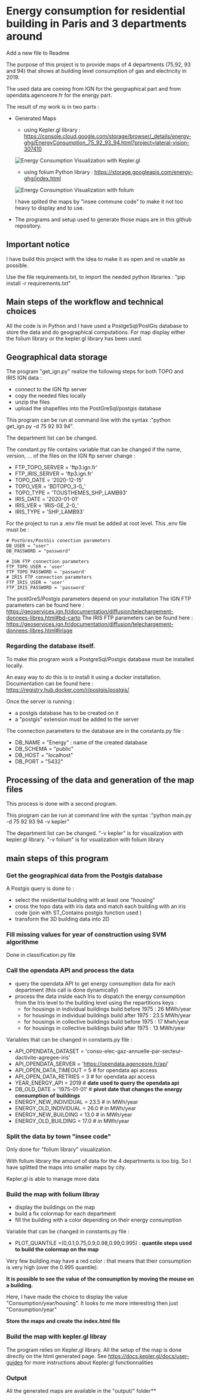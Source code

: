 # Energy consumption for residential building in Paris and 3 departments around

Add a new file to Readme

The purpose of this project is to provide maps of 4 departments (75,92, 93 and 94) that shows at building level consumption of gas and electricity in 2019.

The used data are coming from IGN for the geographical part and from opendata.agenceore.fr for the energy part.

The result of my work is in two parts :
* Generated Maps
    - using Kepler.gl library : https://console.cloud.google.com/storage/browser/_details/energy-ghg/EnergyConsumption_75_92_93_94.html?project=lateral-vision-307410

    ![Energy Consumption Visualization with Kepler.gl](./pictures/kepler_gl.png)

    - using folium Python library : https://storage.googleapis.com/energy-ghg/index.html

    ![Energy Consumption Visualization with folium](./pictures/folium.png)

    I have splited the maps by "insee commune code" to make it not too heavy to display and to use.

* The programs and setup used to generate those maps are in this github repository.


## Important notice
I have build this project with the idea to make it as open and re usable as possible.

Use the file requirements.txt, to import the needed python libraries : "pip install -r requirements.txt"

## Main steps of the workflow and technical choices
All the code is in Python and I have used a PostgeSql/PostGis database to store the data and do geographical computations. For map display either the folium library or the kepler.gl library has been used.
## Geographical data storage
The program "get_ign.py" realize the following steps for both TOPO and IRIS IGN data :
* connect to the IGN ftp server
* copy the needed files locally
* unzip the files
* upload the shapefiles into the PostGreSql/postgis database

This program can be run at command line with the syntax :"python get_ign.py -d 75 92 93 94".

The department list can be changed.

The constant.py file contains variable that can be changed if the name, version, ... of the files on the IGN ftp server change :

* FTP_TOPO_SERVER = 'ftp3.ign.fr'
* FTP_IRIS_SERVER = 'ftp3.ign.fr'
* TOPO_DATE = '2020-12-15'
* TOPO_VER = 'BDTOPO_3-0_'
* TOPO_TYPE = 'TOUSTHEMES_SHP_LAMB93'
* IRIS_DATE = '2020-01-01'
* IRIS_VER = 'IRIS-GE_2-0_'
* IRIS_TYPE = 'SHP_LAMB93'


For the project to run a .env file must be added at root level. This .env file must be :

```
# PostGres/PostGis conection parameters
DB_USER = "user"
DB_PASSWORD = "password"

# IGN FTP connection parameters
FTP_TOPO_USER = 'user'
FTP_TOPO_PASSWORD = 'password'
# IRIS FTP connection parameters
FTP_IRIS_USER = 'user'
FTP_IRIS_PASSWORD = 'password'
```

The postGreS/Postgis parameters depend on your installation
The IGN FTP parameters can be found here : https://geoservices.ign.fr/documentation/diffusion/telechargement-donnees-libres.html#bd-carto
The IRIS FTP parameters can be found here : https://geoservices.ign.fr/documentation/diffusion/telechargement-donnees-libres.html#irisge

### Regarding the database itself.
To make this program work a PostgreSql/Postgis database must be installed locally.

An easy way to do this is to install it using a docker installation. Documentation can be found here : https://registry.hub.docker.com/r/postgis/postgis/

Once the server is running :
* a postgis database has to be created on it
* a "postgis" extension must be added to the server

The connection parameters to the database are in the constants.py file :
* DB_NAME = "Energy"     : name of the created database
* DB_SCHEMA = "public"
* DB_HOST = "localhost"
* DB_PORT = "5432"
## Processing of the data and generation of the map files
This process is done with a second program.

This program can be run at command line with the syntax :"python main.py -d 75 92 93 94 -v kepler"

The department list can be changed.
"-v kepler" is for visualization with kepler.gl library.
"-v folium" is for vsualization with folium library

## main steps of this program
### Get the geographical data from the Postgis database
A Postgis query is done to :
* select the residential building with at least one "housing"
* cross the topo data with iris data and match each building with an iris code (join with ST_Contains postgis function used )
* transform the 3D building data into 2D

### Fill missing values for year of construction using SVM algorithme

Done in classification.py file
### Call the opendata API and process the data

* query the opendata API to get energy consumption data for each department (this call is done dynamically)
* process the data inside each Iris to dispatch the energy consumption from the Iris level to the building level using the repartitions keys :
    - for housings in individual buildings build before 1975 : 26 MWh/year
    - for housings in individual buildings build after 1975 : 23.5 MWh/year
    - for housings in collective buildings build before 1975 : 17 Mwh/year
    - for housings in collective buildings build after 1975 : 13 MWh/year

Variables that can be changed in constants.py file :
* API_OPENDATA_DATASET = 'conso-elec-gaz-annuelle-par-secteur-dactivite-agregee-iris'
* API_OPENDATA_SERVER = 'https://opendata.agenceore.fr/api'
* API_OPEN_DATA_TIMEOUT = 5 # for opendata api access
* API_OPEN_DATA_RETRIES = 3 # for opendata api access
* YEAR_ENERGY_API = 2019 # **date used to query the opendata api**
* DB_OLD_DATE = '1975-01-01' # **pivot date that changes the energy consumption of buildings**
* ENERGY_NEW_INDIVIDUAL = 23.5 # in MWh/year
* ENERGY_OLD_INDIVIDUAL = 26.0 # in MWh/year
* ENERGY_NEW_BUILDING = 13.0 # in MWh/year
* ENERGY_OLD_BUILDING = 17.0 # in MWh/year

### Split the data by town "insee code"

Only done for "folium library" visualization.

With folium library the amount of data for the 4 departments is too big. So I have splitted the maps into smaller maps by city.

Kepler.gl is able to manage more data
### Build the map with folium libray
* display the buildings on the map
* build a fix colormap for each department
* fill the building with a color depending on their energy consumption

Variable that can be changed in constants.py file :
* PLOT_QUANTILE =(0,0.1,0.75,0.9,0.98,0.99,0.995) : **quantile steps used to build the colormap on the map**

Very few building may have a red color : that means that their consumption is very high (over the 0.995 quantile).

**It is possible to see the value of the consumption by moving the mouse on a building.**

Here, I have made the choice to display the value "Consumption/year/housing". It looks to me more interesting then just "Consumption/year"

**Store the maps and create the index.html file**

### Build the map with kepler.gl libray

The program relies on Kepler.gl library. All the setup of the map is done directly on the html generated page. See https://docs.kepler.gl/docs/user-guides for more instructions about Kepler.gl functionnalities

### Output

All the generated maps are available in the "output/" folder**

